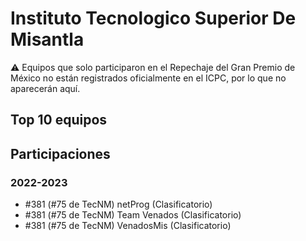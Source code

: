 # Instituto Tecnologico Superior De Misantla

:warning: Equipos que solo participaron en el Repechaje del Gran Premio de México no están registrados oficialmente en el ICPC, por lo que no aparecerán aquí.

## Top 10 equipos


## Participaciones

### 2022-2023

- #381 (#75 de TecNM) netProg (Clasificatorio)
- #381 (#75 de TecNM) Team Venados  (Clasificatorio)
- #381 (#75 de TecNM) VenadosMis (Clasificatorio)



